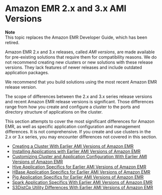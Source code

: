 # Amazon EMR 2\.x and 3\.x AMI Versions<a name="emr-release-3x"></a>

**Note**  
This topic replaces the Amazon EMR Developer Guide, which has been retired\.

Amazon EMR 2\.x and 3\.x releases, called *AMI versions*, are made available for pre\-existing solutions that require them for compatibility reasons\. We do not recommend creating new clusters or new solutions with these release versions\. They lack features of newer releases and include outdated application packages\.

We recommend that you build solutions using the most recent Amazon EMR release version\.

The scope of differences between the 2\.x and 3\.x series release versions and recent Amazon EMR release versions is significant\. Those differences range from how you create and configure a cluster to the ports and directory structure of applications on the cluster\.

This section attempts to cover the most significant differences for Amazon EMR, as well as specific application configuration and management differences\. It is not comprehensive\. If you create and use clusters in the 2\.x or 3\.x series, you may encounter differences not covered in this section\.


+ [Creating a Cluster With Earlier AMI Versions of Amazon EMR](emr-3x-create.md)
+ [Installing Applications with Earlier AMI Versions of Amazon EMR](emr-3x-install-apps.md)
+ [Customizing Cluster and Application Configuration With Earlier AMI Versions of Amazon EMR](emr-3x-customizeappconfig.md)
+ [Hive Application Specifics for Earlier AMI Versions of Amazon EMR](emr-3x-hive.md)
+ [HBase Application Specifics for Earlier AMI Versions of Amazon EMR](emr-3x-hbase.md)
+ [Pig Application Specifics for Earlier AMI Versions of Amazon EMR](emr-3x-pig.md)
+ [Spark Application Specifics With Earlier AMI Versions of Amazon EMR](emr-3x-spark.md)
+ [S3DistCp Utility Differences With Earlier AMI Versions of Amazon EMR](emr-3x-s3distcp.md)